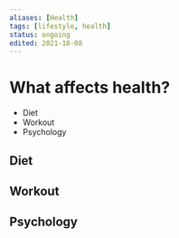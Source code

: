 ```yaml
---
aliases: [Health]
tags: [lifestyle, health]
status: ongoing
edited: 2021-10-08
---
```


# What affects health?
- Diet
- Workout
- Psychology

## Diet

## Workout

## Psychology